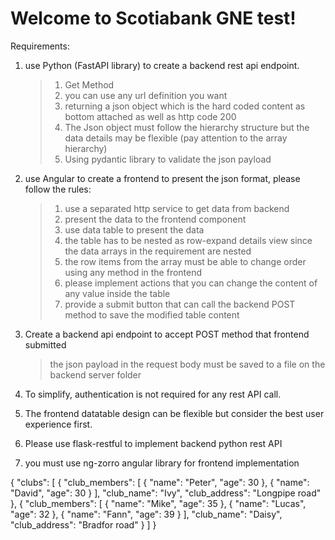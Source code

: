 # Welcome to Scotiabank GNE test!


Requirements:

 1.  use Python (FastAPI library) to create a backend rest api endpoint.

       > 1. Get Method
       > 2. you can use any url definition you want
       > 3. returning a json object which is the hard coded content as bottom attached as well as http code 200
       > 4. The Json object must follow the hierarchy structure but the data details may be flexible (pay attention to the array hierarchy)
       > 5. Using pydantic library to validate the json payload

 2. use Angular to create a frontend to present the json format, please follow the rules:
    
       > 1.  use a separated http service to get data from backend
       > 2.  present the data to the frontend component
       > 3.  use data table to present the data
       > 4.  the table has to be nested as row-expand details view since the data arrays in the requirement are nested
       > 5.  the row items from the array must be able to change order using any method in the frontend
       > 6.  please implement actions that you can change the content of any value inside the table
       > 7.  provide a submit button that can call the backend POST method to save the modified table content

 3.  Create a backend api endpoint to accept POST method that frontend submitted

       > the json payload in the request body must be saved to a file on the backend server folder

 4.  To simplify, authentication is not required for any rest API call.
 5.  The frontend datatable design can be flexible but consider the best user experience first.
 6.  Please use flask-restful to implement backend python rest API
 7.  you must use ng-zorro angular library for frontend implementation


{
  "clubs": [
    {
      "club_members": [
        {
          "name": "Peter",
          "age": 30
        },
        {
          "name": "David",
          "age": 30
        }
      ],
      "club_name": "Ivy",
      "club_address": "Longpipe road"
    },
    {
      "club_members": [
        {
          "name": "Mike",
          "age": 35
        },
        {
          "name": "Lucas",
          "age": 32
        },
        {
          "name": "Fann",
          "age": 39
        }
      ],
      "club_name": "Daisy",
      "club_address": "Bradfor road"
    }
  ]
}
